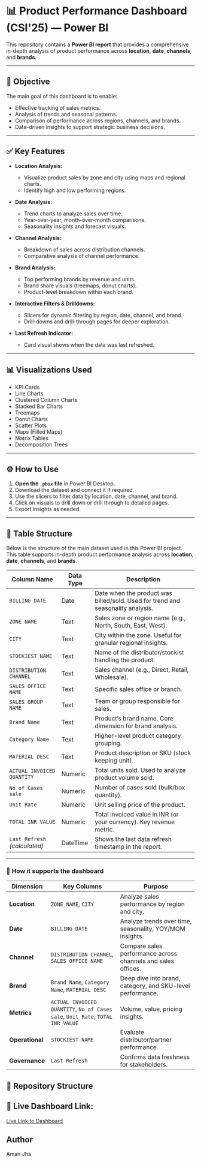 # 📊 Product Performance Dashboard (CSI'25)  — Power BI

This repository contains a **Power BI report** that provides a comprehensive in-depth analysis of product performance across **location**, **date**, **channels**, and **brands**.

---

## 📌 **Objective**

The main goal of this dashboard is to enable:
- Effective tracking of sales metrics.
- Analysis of trends and seasonal patterns.
- Comparison of performance across regions, channels, and brands.
- Data-driven insights to support strategic business decisions.

---

## ✅ **Key Features**

- **Location Analysis:**  
  - Visualize product sales by zone and city using maps and regional charts.
  - Identify high and low performing regions.

- **Date Analysis:**  
  - Trend charts to analyze sales over time.
  - Year-over-year, month-over-month comparisons.
  - Seasonality insights and forecast visuals.

- **Channel Analysis:**  
  - Breakdown of sales across distribution channels.
  - Comparative analysis of channel performance.

- **Brand Analysis:**  
  - Top performing brands by revenue and units.
  - Brand share visuals (treemaps, donut charts).
  - Product-level breakdown within each brand.

- **Interactive Filters & Drilldowns:**  
  - Slicers for dynamic filtering by region, date, channel, and brand.
  - Drill-downs and drill-through pages for deeper exploration.

- **Last Refresh Indicator:**  
  - Card visual shows when the data was last refreshed.

---

## 📊 **Visualizations Used**

- KPI Cards
- Line Charts
- Clustered Column Charts
- Stacked Bar Charts
- Treemaps
- Donut Charts
- Scatter Plots
- Maps (Filled Maps)
- Matrix Tables
- Decomposition Trees

---

## ⚙️ **How to Use**

1. **Open the `.pbix` file** in Power BI Desktop.
2. Download the dataset and connect it if required.
3. Use the slicers to filter data by location, date, channel, and brand.
4. Click on visuals to drill down or drill through to detailed pages.
5. Export insights as needed.

---

## 📑 Table Structure

Below is the structure of the main dataset used in this Power BI project.  
This table supports in-depth product performance analysis across **location**, **date**, **channels**, and **brands**.

| **Column Name**              | **Data Type** | **Description**                                                                 |
|------------------------------|----------------|---------------------------------------------------------------------------------|
| `BILLING DATE`               | Date           | Date when the product was billed/sold. Used for trend and seasonality analysis. |
| `ZONE NAME`                  | Text           | Sales zone or region name (e.g., North, South, East, West).                     |
| `CITY`                       | Text           | City within the zone. Useful for granular regional insights.                    |
| `STOCKIEST NAME`             | Text           | Name of the distributor/stockist handling the product.                          |
| `DISTRIBUTION CHANNEL`       | Text           | Sales channel (e.g., Direct, Retail, Wholesale).                                |
| `SALES OFFICE NAME`          | Text           | Specific sales office or branch.                                                |
| `SALES GROUP NAME`           | Text           | Team or group responsible for sales.                                            |
| `Brand Name`                 | Text           | Product’s brand name. Core dimension for brand analysis.                        |
| `Category Name`              | Text           | Higher-level product category grouping.                                         |
| `MATERIAL DESC`              | Text           | Product description or SKU (stock keeping unit).                                |
| `ACTUAL INVOICED QUANTITY`   | Numeric        | Total units sold. Used to analyze product volume sold.                          |
| `No of Cases sale`           | Numeric        | Number of cases sold (bulk/box quantity).                                       |
| `Unit Rate`                  | Numeric        | Unit selling price of the product.                                              |
| `TOTAL INR VALUE`            | Numeric        | Total invoiced value in INR (or your currency). Key revenue metric.             |
| `Last Refresh` *(calculated)* | DateTime       | Shows the last data refresh timestamp in the report.                            |

---

### 🔑 **How it supports the dashboard**

| **Dimension** | **Key Columns**                                     | **Purpose**                                                   |
|---------------|-----------------------------------------------------|---------------------------------------------------------------|
| **Location**  | `ZONE NAME`, `CITY`                                 | Analyze sales performance by region and city.                 |
| **Date**      | `BILLING DATE`                                      | Analyze trends over time, seasonality, YOY/MOM insights.      |
| **Channel**   | `DISTRIBUTION CHANNEL`, `SALES OFFICE NAME`         | Compare sales performance across channels and sales offices.  |
| **Brand**     | `Brand Name`, `Category Name`, `MATERIAL DESC`      | Deep dive into brand, category, and SKU-level performance.    |
| **Metrics**   | `ACTUAL INVOICED QUANTITY`, `No of Cases sale`, `Unit Rate`, `TOTAL INR VALUE` | Volume, value, pricing insights.                              |
| **Operational** | `STOCKIEST NAME`                                  | Evaluate distributor/partner performance.                     |
| **Governance** | `Last Refresh`                                     | Confirms data freshness for stakeholders.                     |

## 📁 **Repository Structure**


## 🔗 Live Dashboard Link:
[Live Link to Dashboard](https://app.powerbi.com/links/DSz8K-GtzH?ctid=34bd8bed-2ac1-41ae-9f08-4e0a3f11706c&pbi_source=linkShare)

## Author
   Aman Jha
